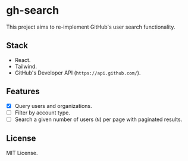 # gh-search

This project aims to re-implement GitHub's user search functionality.

## Stack

- React.
- Tailwind.
- GitHub's Developer API (`https://api.github.com/`).

## Features

- [x] Query users and organizations.
- [ ] Filter by account type.
- [ ] Search a given number of users (`N`) per page with paginated results.

## License

MIT License.
